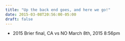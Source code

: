 ```yaml
---
title: "Up the back end goes, and here we go!"
date: 2015-03-08T20:56:00-05:00
draft: false
---
```

- 2015 Brier final, CA vs NO March 8th, 2015 8:56pm